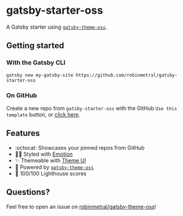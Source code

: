 # gatsby-starter-oss

A Gatsby starter using [`gatsby-theme-oss`](https://github.com/robinmetral/gatsby-theme-oss/tree/master/theme).

## Getting started

### With the Gatsby CLI

```
gatsby new my-gatsby-site https://github.com/robinmetral/gatsby-starter-oss
```

### On GitHub

Create a new repo from `gatsby-starter-oss` with the GitHub
`Use this template` button, or
[click here](https://github.com/robinmetral/gatsby-starter-oss/generate).

## Features

- :octocat: Showcases your pinned repos from GitHub
- :woman_singer: Styled with [Emotion](https://github.com/emotion-js/emotion)
- :sparkles: Themeable with [Theme UI](https://github.com/system-ui/theme-ui)
- :rocket: Powered by [`gatsby-theme-oss`](https://github.com/robinmetral/gatsby-theme-oss/tree/master/theme)
- :100: 100/100 Lighthouse scores

## Questions?

Feel free to open an issue on [robinmetral/gatsby-theme-oss](https://github.com/robinmetral/gatsby-theme-oss)!
